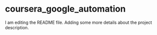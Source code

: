 # coursera_google_automation
I am editing the README file. Adding some more details about the project description.
